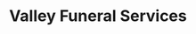 ---
title: "Valley Funeral Services"
url: /hebden-bridge/valley-funeral-services/
shop: funeral directors
---